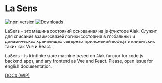 # La Sens  
[![npm version](https://badge.fury.io/js/lasens.svg)](https://www.npmjs.com/package/lasens)
[![Downloads](https://img.shields.io/npm/dt/lasens.svg)](https://www.npmjs.com/package/lasens)

LaSens - это машина состояний основанная на js функторе Alak. Cлужит для описания взаимосвязей логики состояния в глобальных и динамических хранилищах северных приложений node.js и клиентских таких как Vue и React.
 
LaSens - Is it infinite state machine based on Alak functor for node.js backend apps, and any frontend as Vue and React.
Please, open issue for english documentation.


[DOCS (WIP)](./docs/index.md)
